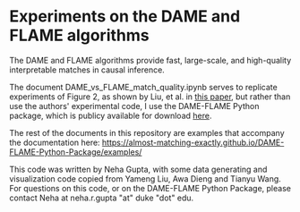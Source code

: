 # Experiments on the DAME and FLAME algorithms

The DAME and FLAME algorithms provide fast, large-scale, and high-quality interpretable matches in causal inference.

The document DAME_vs_FLAME_match_quality.ipynb serves to replicate experiments of Figure 2, as shown by Liu, et al. in [this paper](https://arxiv.org/abs/1806.06802), but rather than use the authors' experimental code, I use the DAME-FLAME Python package, which is publicy available for download [here](https://pypi.org/project/dame-flame/). 

The rest of the documents in this repository are examples that accompany the documentation here: https://almost-matching-exactly.github.io/DAME-FLAME-Python-Package/examples/

This code was written by Neha Gupta, with some data generating and visualization code copied from Yameng Liu, Awa Dieng and Tianyu Wang. For questions on this code, or on the DAME-FLAME Python Package, please contact Neha at neha.r.gupta "at" duke "dot" edu. 
